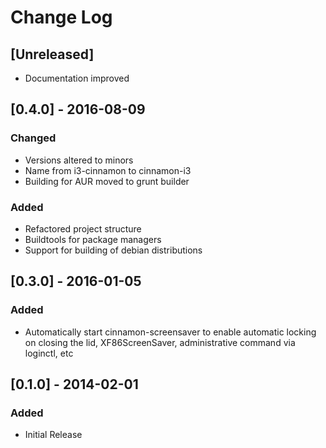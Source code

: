 # Change Log

## [Unreleased]

- Documentation improved

## [0.4.0] - 2016-08-09

### Changed

- Versions altered to minors
- Name from i3-cinnamon to cinnamon-i3
- Building for AUR moved to grunt builder

### Added
- Refactored project structure
- Buildtools for package managers
- Support for building of debian distributions

## [0.3.0] - 2016-01-05

### Added

- Automatically start cinnamon-screensaver to enable automatic locking
on closing the lid, XF86ScreenSaver, administrative command via loginctl, etc

## [0.1.0] - 2014-02-01

### Added
- Initial Release
